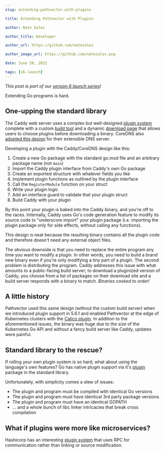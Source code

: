 ```yaml
---
slug: extending-pathvector-with-plugins

title: Extending Pathvector with Plugins

author: Nate Sales

author_title: Developer

author_url: https://github.com/natesales

author_image_url: https://github.com/natesales.png

date: June 20, 2022

tags: [v6-launch]
---
```


*This post is part of our [version 6 launch series](/blog/tags/v-6-launch)!*

Extending Go programs is hard.

## One-upping the standard library

The Caddy web server uses a complex but well-designed [plugin system](https://caddyserver.com/docs/extending-caddy)
complete with a custom [build tool](https://github.com/caddyserver/xcaddy) and a
dynamic [download page](https://caddyserver.com/download) that allows users to choose plugins before downloading a
binary. CoreDNS also [adopted this design](https://coredns.io/2017/03/01/how-to-add-plugins-to-coredns/) for their
extensible DNS server.

Developing a plugin with the Caddy/CoreDNS design like this:

1. Create a new Go package with the standard go.mod file and an arbitrary package name (not `main`)
2. Import the Caddy plugin interface from Caddy's own Go package
3. Create an exported structure with whatever fields you like
4. Implement plugin functions as outlined by the plugin interface
5. Call the `RegisterModule` function on your struct
6. Write your plugin logic
7. Add an interface guard to validate that your plugin struct
8. Build Caddy with your plugin

By this point your plugin is baked into the Caddy binary, and you're off to the races. Internally, Caddy uses Go's code
generation feature to modify its source code to "underscore import" your plugin package (i.e. importing the plugin
package only for side effects, without calling any functions).

This design is neat because the resulting binary contains all the plugin code and therefore doesn't need any external
object files.

The obvious downside is that you need to replace the entire program any time you want to modify a plugin. In other
words, you need to build a brand new binary even if you're only modifying a tiny part of a plugin. The second problem is
distributing the program. Caddy addresses this issue with what amounts to a public-facing build server; to download a
pluginized version of Caddy, you choose from a list of packages on their download site and a build server responds with
a binary to match. *Binaries cooked to order!*

## A little history

Pathvector used this same design (without the custom build server) when we introduced plugin support in 5.6.1 and
enabled Pathvector at the edge of Kubernetes clusters with
the [Calico plugin](https://github.com/natesales/pathvector-plugin-calico-5). In addition to the aforementioned issues,
the binary was huge due to the size of the Kubernetes Go API and without a fancy build server like Caddy, updates were
painful.

## Standard library to the rescue?

If rolling your own plugin system is so hard, what about using the language's own features? Go has native plugin support
via it's [plugin](https://pkg.go.dev/plugin) package in the standard library.

Unfortunately, with simplicity comes a slew of issues:

- The plugin and program must be compiled with identical Go versions
- The plugin and program must have identical 3rd party package versions
- The plugin and program must have an identical GOPATH
- ... and a whole bunch of libc linker intricacies that break cross compilation

## What if plugins were more like microservices?

Hashicorp has an interesting [plugin system](https://github.com/hashicorp/go-plugin) that uses RPC for communication
rather than linking or source modification.
